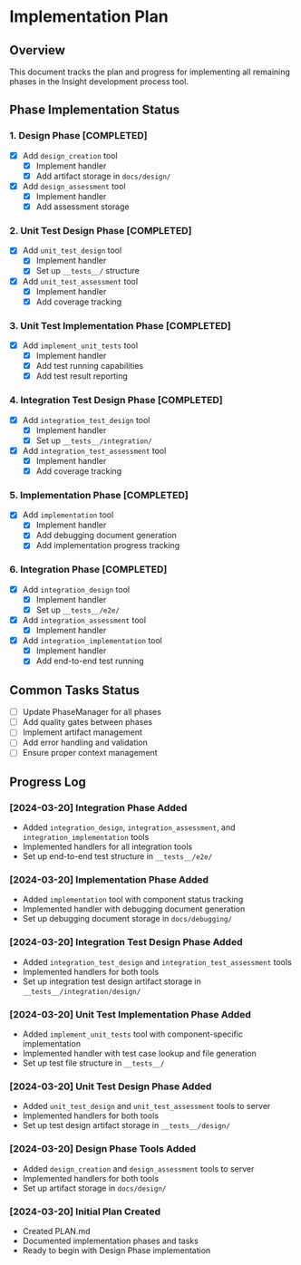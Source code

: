 # Implementation Plan

## Overview
This document tracks the plan and progress for implementing all remaining phases in the Insight development process tool.

## Phase Implementation Status

### 1. Design Phase [COMPLETED]
- [x] Add `design_creation` tool
  - [x] Implement handler
  - [x] Add artifact storage in `docs/design/`
- [x] Add `design_assessment` tool
  - [x] Implement handler
  - [x] Add assessment storage

### 2. Unit Test Design Phase [COMPLETED]
- [x] Add `unit_test_design` tool
  - [x] Implement handler
  - [x] Set up `__tests__/` structure
- [x] Add `unit_test_assessment` tool
  - [x] Implement handler
  - [x] Add coverage tracking

### 3. Unit Test Implementation Phase [COMPLETED]
- [x] Add `implement_unit_tests` tool
  - [x] Implement handler
  - [x] Add test running capabilities
  - [x] Add test result reporting

### 4. Integration Test Design Phase [COMPLETED]
- [x] Add `integration_test_design` tool
  - [x] Implement handler
  - [x] Set up `__tests__/integration/`
- [x] Add `integration_test_assessment` tool
  - [x] Implement handler
  - [x] Add coverage tracking

### 5. Implementation Phase [COMPLETED]
- [x] Add `implementation` tool
  - [x] Implement handler
  - [x] Add debugging document generation
  - [x] Add implementation progress tracking

### 6. Integration Phase [COMPLETED]
- [x] Add `integration_design` tool
  - [x] Implement handler
  - [x] Set up `__tests__/e2e/`
- [x] Add `integration_assessment` tool
  - [x] Implement handler
- [x] Add `integration_implementation` tool
  - [x] Implement handler
  - [x] Add end-to-end test running

## Common Tasks Status
- [ ] Update PhaseManager for all phases
- [ ] Add quality gates between phases
- [ ] Implement artifact management
- [ ] Add error handling and validation
- [ ] Ensure proper context management

## Progress Log

### [2024-03-20] Integration Phase Added
- Added `integration_design`, `integration_assessment`, and `integration_implementation` tools
- Implemented handlers for all integration tools
- Set up end-to-end test structure in `__tests__/e2e/`

### [2024-03-20] Implementation Phase Added
- Added `implementation` tool with component status tracking
- Implemented handler with debugging document generation
- Set up debugging document storage in `docs/debugging/`

### [2024-03-20] Integration Test Design Phase Added
- Added `integration_test_design` and `integration_test_assessment` tools
- Implemented handlers for both tools
- Set up integration test design artifact storage in `__tests__/integration/design/`

### [2024-03-20] Unit Test Implementation Phase Added
- Added `implement_unit_tests` tool with component-specific implementation
- Implemented handler with test case lookup and file generation
- Set up test file structure in `__tests__/`

### [2024-03-20] Unit Test Design Phase Added
- Added `unit_test_design` and `unit_test_assessment` tools to server
- Implemented handlers for both tools
- Set up test design artifact storage in `__tests__/design/`

### [2024-03-20] Design Phase Tools Added
- Added `design_creation` and `design_assessment` tools to server
- Implemented handlers for both tools
- Set up artifact storage in `docs/design/`

### [2024-03-20] Initial Plan Created
- Created PLAN.md
- Documented implementation phases and tasks
- Ready to begin with Design Phase implementation 
